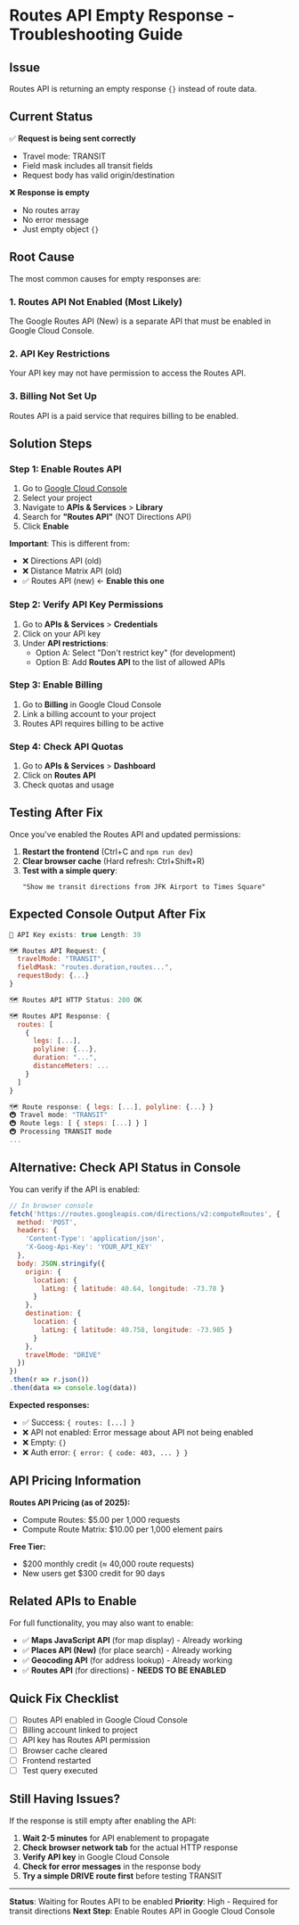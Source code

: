 # Routes API Empty Response - Troubleshooting Guide

## Issue
Routes API is returning an empty response `{}` instead of route data.

## Current Status
✅ **Request is being sent correctly**
- Travel mode: TRANSIT
- Field mask includes all transit fields
- Request body has valid origin/destination

❌ **Response is empty**
- No routes array
- No error message
- Just empty object `{}`

## Root Cause
The most common causes for empty responses are:

### 1. **Routes API Not Enabled** (Most Likely)
The Google Routes API (New) is a separate API that must be enabled in Google Cloud Console.

### 2. **API Key Restrictions**
Your API key may not have permission to access the Routes API.

### 3. **Billing Not Set Up**
Routes API is a paid service that requires billing to be enabled.

## Solution Steps

### Step 1: Enable Routes API

1. Go to [Google Cloud Console](https://console.cloud.google.com/)
2. Select your project
3. Navigate to **APIs & Services** > **Library**
4. Search for **"Routes API"** (NOT Directions API)
5. Click **Enable**

**Important**: This is different from:
- ❌ Directions API (old)
- ❌ Distance Matrix API (old)
- ✅ Routes API (new) ← **Enable this one**

### Step 2: Verify API Key Permissions

1. Go to **APIs & Services** > **Credentials**
2. Click on your API key
3. Under **API restrictions**:
   - Option A: Select "Don't restrict key" (for development)
   - Option B: Add **Routes API** to the list of allowed APIs

### Step 3: Enable Billing

1. Go to **Billing** in Google Cloud Console
2. Link a billing account to your project
3. Routes API requires billing to be active

### Step 4: Check API Quotas

1. Go to **APIs & Services** > **Dashboard**
2. Click on **Routes API**
3. Check quotas and usage

## Testing After Fix

Once you've enabled the Routes API and updated permissions:

1. **Restart the frontend** (Ctrl+C and `npm run dev`)
2. **Clear browser cache** (Hard refresh: Ctrl+Shift+R)
3. **Test with a simple query**:
   ```
   "Show me transit directions from JFK Airport to Times Square"
   ```

## Expected Console Output After Fix

```javascript
🔑 API Key exists: true Length: 39

🗺️ Routes API Request: {
  travelMode: "TRANSIT",
  fieldMask: "routes.duration,routes...",
  requestBody: {...}
}

🗺️ Routes API HTTP Status: 200 OK

🗺️ Routes API Response: {
  routes: [
    {
      legs: [...],
      polyline: {...},
      duration: "...",
      distanceMeters: ...
    }
  ]
}

🗺️ Route response: { legs: [...], polyline: {...} }
🚇 Travel mode: "TRANSIT"
🚇 Route legs: [ { steps: [...] } ]
🚇 Processing TRANSIT mode
...
```

## Alternative: Check API Status in Console

You can verify if the API is enabled:

```javascript
// In browser console
fetch('https://routes.googleapis.com/directions/v2:computeRoutes', {
  method: 'POST',
  headers: {
    'Content-Type': 'application/json',
    'X-Goog-Api-Key': 'YOUR_API_KEY'
  },
  body: JSON.stringify({
    origin: {
      location: {
        latLng: { latitude: 40.64, longitude: -73.78 }
      }
    },
    destination: {
      location: {
        latLng: { latitude: 40.758, longitude: -73.985 }
      }
    },
    travelMode: "DRIVE"
  })
})
.then(r => r.json())
.then(data => console.log(data))
```

**Expected responses:**
- ✅ Success: `{ routes: [...] }`
- ❌ API not enabled: Error message about API not being enabled
- ❌ Empty: `{}`
- ❌ Auth error: `{ error: { code: 403, ... } }`

## API Pricing Information

**Routes API Pricing (as of 2025):**
- Compute Routes: $5.00 per 1,000 requests
- Compute Route Matrix: $10.00 per 1,000 element pairs

**Free Tier:**
- $200 monthly credit (≈ 40,000 route requests)
- New users get $300 credit for 90 days

## Related APIs to Enable

For full functionality, you may also want to enable:
- ✅ **Maps JavaScript API** (for map display) - Already working
- ✅ **Places API (New)** (for place search) - Already working
- ✅ **Geocoding API** (for address lookup) - Already working
- ✅ **Routes API** (for directions) - **NEEDS TO BE ENABLED**

## Quick Fix Checklist

- [ ] Routes API enabled in Google Cloud Console
- [ ] Billing account linked to project
- [ ] API key has Routes API permission
- [ ] Browser cache cleared
- [ ] Frontend restarted
- [ ] Test query executed

## Still Having Issues?

If the response is still empty after enabling the API:

1. **Wait 2-5 minutes** for API enablement to propagate
2. **Check browser network tab** for the actual HTTP response
3. **Verify API key** in Google Cloud Console
4. **Check for error messages** in the response body
5. **Try a simple DRIVE route first** before testing TRANSIT

---

**Status**: Waiting for Routes API to be enabled
**Priority**: High - Required for transit directions
**Next Step**: Enable Routes API in Google Cloud Console
